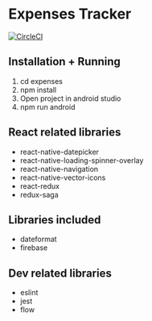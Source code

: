 # Expenses Tracker

[![CircleCI](https://circleci.com/gh/gihooh/expenses.svg?style=svg)](https://circleci.com/gh/gihooh/expenses)

## Installation + Running
1. cd expenses
2. npm install
3. Open project in  android studio
4. npm run android

## React related libraries
- react-native-datepicker
- react-native-loading-spinner-overlay
- react-native-navigation
- react-native-vector-icons
- react-redux
- redux-saga

## Libraries included
- dateformat
- firebase

## Dev related libraries
- eslint
- jest
- flow
